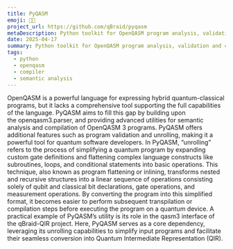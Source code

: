 ```yaml
---
title: PyQASM
emoji: 🐣🧩
project_url: https://github.com/qBraid/pyqasm
metaDescription: Python toolkit for OpenQASM program analysis, validation and compilation
date: 2025-04-17
summary: Python toolkit for OpenQASM program analysis, validation and compilation
tags:
  - python
  - openqasm
  - compiler
  - semantic analysis
---
```


OpenQASM is a powerful language for expressing hybrid quantum-classical programs, but it lacks a comprehensive tool supporting the full capabilities of the language. PyQASM aims to fill this gap by building upon the openqasm3.parser, and providing advanced utilities for semantic analysis and compilation of OpenQASM 3 programs. PyQASM offers additional features such as program validation and unrolling, making it a powerful tool for quantum software developers.  In PyQASM, “unrolling” refers to the process of simplifying a quantum program by expanding custom gate definitions and flattening complex language constructs like subroutines, loops, and conditional statements into basic operations. This technique, also known as program flattening or inlining, transforms nested and recursive structures into a linear sequence of operations consisting solely of qubit and classical bit declarations, gate operations, and measurement operations. By converting the program into this simplified format, it becomes easier to perform subsequent transpilation or compilation steps before executing the program on a quantum device.  A practical example of PyQASM’s utility is its role in the qasm3 interface of the qBraid-QIR project. Here, PyQASM serves as a core dependency, leveraging its unrolling capabilities to simplify input programs and facilitate their seamless conversion into Quantum Intermediate Representation (QIR).
